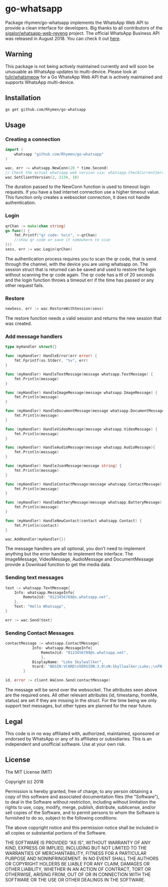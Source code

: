 # go-whatsapp
Package rhymen/go-whatsapp implements the WhatsApp Web API to provide a clean interface for developers. Big thanks to all contributors of the [sigalor/whatsapp-web-reveng](https://github.com/sigalor/whatsapp-web-reveng) project. The official WhatsApp Business API was released in August 2018. You can check it out [here](https://www.whatsapp.com/business/api).

## Warning

This package is not being actively maintained currently and will soon be unusuable as WhatsApp updates to multi-device. Please look at [tulir/whatsmeow](https://github.com/tulir/whatsmeow) for a Go WhatsApp Web API that is actively maintained and supports WhatsApp multi-device.

## Installation
```sh
go get github.com/Rhymen/go-whatsapp
```

## Usage
### Creating a connection
```go
import (
    whatsapp "github.com/Rhymen/go-whatsapp"
)

wac, err := whatsapp.NewConn(20 * time.Second)
// Check the actual whatsapp web version via: whatsapp.CheckCurrentServerVersion()
wac.SetClientVersion(2, 2134, 10)
```
The duration passed to the NewConn function is used to timeout login requests. If you have a bad internet connection use a higher timeout value. This function only creates a websocket connection, it does not handle authentication.

### Login
```go
qrChan := make(chan string)
go func() {
    fmt.Printf("qr code: %v\n", <-qrChan)
    //show qr code or save it somewhere to scan
}()
sess, err := wac.Login(qrChan)
```
The authentication process requires you to scan the qr code, that is send through the channel, with the device you are using whatsapp on. The session struct that is returned can be saved and used to restore the login without scanning the qr code again. The qr code has a ttl of 20 seconds and the login function throws a timeout err if the time has passed or any other request fails.

### Restore
```go
newSess, err := wac.RestoreWithSession(sess)
```
The restore function needs a valid session and returns the new session that was created.

### Add message handlers
```go
type myHandler struct{}

func (myHandler) HandleError(err error) {
	fmt.Fprintf(os.Stderr, "%v", err)
}

func (myHandler) HandleTextMessage(message whatsapp.TextMessage) {
	fmt.Println(message)
}

func (myHandler) HandleImageMessage(message whatsapp.ImageMessage) {
	fmt.Println(message)
}

func (myHandler) HandleDocumentMessage(message whatsapp.DocumentMessage) {
	fmt.Println(message)
}

func (myHandler) HandleVideoMessage(message whatsapp.VideoMessage) {
	fmt.Println(message)
}

func (myHandler) HandleAudioMessage(message whatsapp.AudioMessage){	
	fmt.Println(message)
}

func (myHandler) HandleJsonMessage(message string) {
	fmt.Println(message)
}

func (myHandler) HandleContactMessage(message whatsapp.ContactMessage) {
	fmt.Println(message)
}

func (myHandler) HandleBatteryMessage(message whatsapp.BatteryMessage) {
	fmt.Println(message)
}

func (myHandler) HandleNewContact(contact whatsapp.Contact) {
	fmt.Println(contact)
}

wac.AddHandler(myHandler{})
```
The message handlers are all optional, you don't need to implement anything but the error handler to implement the interface. The ImageMessage, VideoMessage, AudioMessage and DocumentMessage provide a Download function to get the media data.

### Sending text messages
```go
text := whatsapp.TextMessage{
    Info: whatsapp.MessageInfo{
        RemoteJid: "0123456789@s.whatsapp.net",
    },
    Text: "Hello Whatsapp",
}

err := wac.Send(text)
```

### Sending Contact Messages
```go
contactMessage := whatsapp.ContactMessage{
			Info: whatsapp.MessageInfo{ 
                RemoteJid: "0123456789@s.whatsapp.net", 
                },
			DisplayName: "Luke Skylwallker",
			Vcard: "BEGIN:VCARD\nVERSION:3.0\nN:Skyllwalker;Luke;;\nFN:Luke Skywallker\nitem1.TEL;waid=0123456789:+1 23 456789789\nitem1.X-ABLabel:Mobile\nEND:VCARD",
		}

id, error := client.WaConn.Send(contactMessage)
```


The message will be send over the websocket. The attributes seen above are the required ones. All other relevant attributes (id, timestamp, fromMe, status) are set if they are missing in the struct. For the time being we only support text messages, but other types are planned for the near future.

## Legal
This code is in no way affiliated with, authorized, maintained, sponsored or endorsed by WhatsApp or any of its
affiliates or subsidiaries. This is an independent and unofficial software. Use at your own risk.

## License

The MIT License (MIT)

Copyright (c) 2018

Permission is hereby granted, free of charge, to any person obtaining a copy
of this software and associated documentation files (the "Software"), to deal
in the Software without restriction, including without limitation the rights
to use, copy, modify, merge, publish, distribute, sublicense, and/or sell
copies of the Software, and to permit persons to whom the Software is
furnished to do so, subject to the following conditions:

The above copyright notice and this permission notice shall be included in
all copies or substantial portions of the Software.

THE SOFTWARE IS PROVIDED "AS IS", WITHOUT WARRANTY OF ANY KIND, EXPRESS OR
IMPLIED, INCLUDING BUT NOT LIMITED TO THE WARRANTIES OF MERCHANTABILITY,
FITNESS FOR A PARTICULAR PURPOSE AND NONINFRINGEMENT.  IN NO EVENT SHALL THE
AUTHORS OR COPYRIGHT HOLDERS BE LIABLE FOR ANY CLAIM, DAMAGES OR OTHER
LIABILITY, WHETHER IN AN ACTION OF CONTRACT, TORT OR OTHERWISE, ARISING FROM,
OUT OF OR IN CONNECTION WITH THE SOFTWARE OR THE USE OR OTHER DEALINGS IN
THE SOFTWARE.
